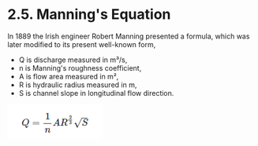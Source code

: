 # 2.5. Manning's Equation

In 1889 the Irish engineer Robert Manning presented a formula, which was later modified to its present well-known form,

* Q is discharge measured in m³/s,
* n is Manning's roughness coefficient,
* A is flow area measured in m²,
* R is hydraulic radius measured in m,
* S is channel slope in longitudinal flow direction.

![Equation 2.1.3: Manning&apos;s Equation](../.gitbook/assets/manning.png)



